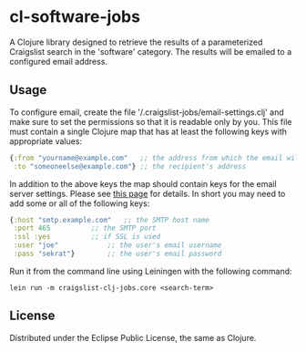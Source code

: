# cl-software-jobs

A Clojure library designed to retrieve the results of a parameterized Craigslist
search in the 'software' category.  The results will be emailed to a configured
email address.

## Usage

To configure email, create the file
'<home-dir>/.craigslist-jobs/email-settings.clj' and make sure to set the
permissions so that it is readable only by you.  This file must contain a single
Clojure map that has at least the following keys with appropriate values:

```clojure
{:from "yourname@example.com"	;; the address from which the email will be sent
 :to "someoneelse@example.com"}	;; the recipient's address
```

In addition to the above keys the map should contain keys for the email server
settings.  Please see [this page](https://github.com/drewr/postal) for details.
In short you may need to add some or all of the following keys:

```clojure
{:host "smtp.example.com"	;; the SMTP host name
 :port 465			;; the SMTP port
 :ssl :yes			;; if SSL is used
 :user "joe"			;; the user's email username
 :pass "sekrat"}		;; the user's email password
```

Run it from the command line using Leiningen with the following command:

    lein run -m craigslist-clj-jobs.core <search-term>

## License

Distributed under the Eclipse Public License, the same as Clojure.
